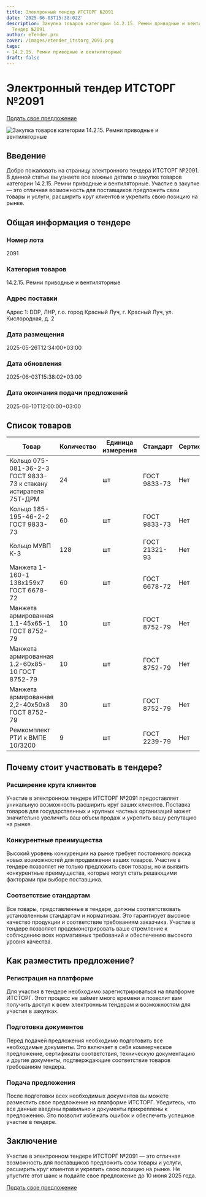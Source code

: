```yaml
---
title: Электронный тендер ИТСТОРГ №2091
date: '2025-06-03T15:38:02Z'
description: Закупка товаров категории 14.2.15. Ремни приводные и вентиляторные -
  Тендер №2091
author: eTender.pro
cover: /images/etender_itstorg_2091.png
tags:
- 14.2.15. Ремни приводные и вентиляторные
draft: false
---
```

# Электронный тендер ИТСТОРГ №2091

[Подать свое предложение](https://itstorg.ru/tender-2091?utm_source=etender)

![Закупка товаров категории 14.2.15. Ремни приводные и вентиляторные](/images/etender_itstorg_2091.png)

## Введение

Добро пожаловать на страницу электронного тендера ИТСТОРГ №2091. В данной статье вы узнаете все важные детали о закупке товаров категории 14.2.15. Ремни приводные и вентиляторные. Участие в закупке — это отличная возможность для поставщиков предложить свои товары и услуги, расширить круг клиентов и укрепить свою позицию на рынке.

## Общая информация о тендере

### Номер лота
2091

### Категория товаров
14.2.15. Ремни приводные и вентиляторные

### Адрес поставки
Адрес 1: DDP, ЛНР, г.о. город Красный Луч, г. Красный Луч, ул. Кислородная, д. 2

### Дата размещения
2025-05-26T12:34:00+03:00

### Дата обновления
2025-06-03T15:38:02+03:00

### Дата окончания подачи предложений
2025-06-10T12:00:00+03:00

## Список товаров

| Товар | Количество | Единица измерения | Стандарт | Сертификат |
|-------|------------|-------------------|----------|------------|
| Кольцо 075-081-36-2-3 ГОСТ 9833-73 к стакану истирателя 75Т-ДРМ | 24 | шт | ГОСТ 9833-73 | Нет |
| Кольцо 185-195-46-2-2 ГОСТ 9833-73 | 60 | шт | ГОСТ 9833-73 | Нет |
| Кольцо МУВП К-3 | 128 | шт | ГОСТ 21321-93 | Нет |
| Манжета 1-160-1 138х159х7 ГОСТ 6678-72 | 60 | шт | ГОСТ 6678-72 | Нет |
| Манжета армированная 1.1-45х65-1 ГОСТ 8752-79 | 10 | шт | ГОСТ 8752-79 | Нет |
| Манжета армированная 1.2-60х85-10 ГОСТ 8752-79 | 10 | шт | ГОСТ 8752-79 | Нет |
| Манжета армированная 2,2-40х50х8 ГОСТ 8752-79 | 30 | шт | ГОСТ 8752-79 | Нет |
| Ремкомплект РТИ к ВМПЕ 10/3200 | 9 | шт | ГОСТ 2239-79 | Нет |

## Почему стоит участвовать в тендере?

### Расширение круга клиентов

Участие в электронном тендере ИТСТОРГ №2091 предоставляет уникальную возможность расширить круг ваших клиентов. Поставка товаров для государственных и крупных частных организаций может значительно увеличить ваш объем продаж и укрепить вашу репутацию на рынке.

### Конкурентные преимущества

Высокий уровень конкуренции на рынке требует постоянного поиска новых возможностей для продвижения ваших товаров. Участие в тендере позволяет не только предложить свои товары, но и выявить конкурентные преимущества, которые могут стать решающими факторами при выборе поставщика.

### Соответствие стандартам

Все товары, представленные в тендере, должны соответствовать установленным стандартам и нормативам. Это гарантирует высокое качество продукции и соответствие требованиям заказчика. Участие в тендере позволяет продемонстрировать ваше стремление к соблюдению всех нормативных требований и обеспечению высокого уровня качества.

## Как разместить предложение?

### Регистрация на платформе

Для участия в тендере необходимо зарегистрироваться на платформе ИТСТОРГ. Этот процесс не займет много времени и позволит вам получить доступ к всем электронным тендерам и возможностям для участия в закупках.

### Подготовка документов

Перед подачей предложения необходимо подготовить все необходимые документы. Это включает в себя коммерческое предложение, сертификаты соответствия, техническую документацию и другие документы, подтверждающие соответствие товаров требованиям тендера.

### Подача предложения

После подготовки всех необходимых документов вы можете разместить свое предложение на платформе ИТСТОРГ. Убедитесь, что все данные введены правильно и документы прикреплены к предложению. Это позволит избежать ошибок и обеспечить успешное участие в тендере.

## Заключение

Участие в электронном тендере ИТСТОРГ №2091 — это отличная возможность для поставщиков предложить свои товары и услуги, расширить круг клиентов и укрепить свою позицию на рынке. Не упустите этот шанс и подайте свое предложение до 10 июня 2025 года.

[Подать свое предложение](https://itstorg.ru/tender-2091?utm_source=etender)